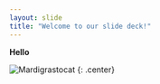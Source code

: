 ```yaml
---
layout: slide
title: "Welcome to our slide deck!"
---
```


**Hello**

![Mardigrastocat](https://octodex.github.com/images/Mardigrastocat.png)
{: .center}
